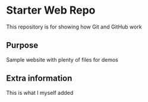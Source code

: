 # Starter Web Repo

This repository is for showing how Git and GitHub work

## Purpose

Sample website with plenty of files for demos

## Extra information

This is what I myself added
